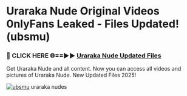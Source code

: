 # Uraraka Nude Original Videos 0nlyFans Leaked - Files Updated! (ubsmu)

<h3>🔴 CLICK HERE 🌐==►► <a href="https://tinyurl.com/52m3yx9h" rel="nofollow">Uraraka Nude Updated Files</a></h3>

Get Uraraka Nude and all content. Now you can access all videos and pictures of Uraraka Nude. New Updated Files 2025!

[![ubsmu](https://i.imgur.com/TnHtlc8.gif)](https://tinyurl.com/52m3yx9h)
uraraka nudes